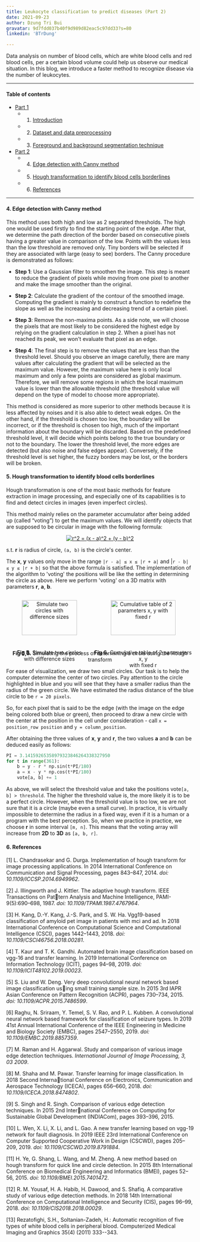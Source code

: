 ```yaml
---
title: Leukocyte classification to predict diseases (Part 2)
date: 2021-09-23
author: Dzung Tri Bui 
gravatar: 9d7fdd037b40f9d989d82eac5c97dd33?s=80 
linkedin: 'BTrDung'

---
```

Data analysis on number of blood cells, which are white blood cells and red blood cells, per a certain blood volume could help us observe our medical situation. In this blog, we introduce a faster method to recognize disease via the number of leukocytes.

---
#### Table of contents
- [Part 1](https://ngctnnnn.github.io/posts/computer-vision-for-leukocyte-prediction.html)
    - 1. [Introduction](https://ngctnnnn.github.io/posts/computer-vision-for-leukocyte-prediction.html#:~:text=1.%20Introduction)
    - 2. [Dataset and data preprocessing](https://ngctnnnn.github.io/posts/computer-vision-for-leukocyte-prediction.html#:~:text=2.%20Dataset%20and%20data%20preprocessing)
    - 3. [Foreground and background segmentation technique](https://ngctnnnn.github.io/posts/computer-vision-for-leukocyte-prediction.html#:~:text=3.%20Foreground%20and%20background%20segmentation%20technique)            
- [Part 2](https://ngctnnnn.github.io/posts/computer-vision-for-leukocyte-prediction-2.html)
    - 4. [Edge detection with Canny method](#:~:text=4.%20Edge%20detection%20with%20Canny%20method)
    - 5. [Hough transformation to identify blood cells borderlines](#:~:text=5.%20Hough%20transformation%20to%20identify%20blood%20cells%20borderlines)
    - 6. [References](#:~:text=6.%20References)
---

#### 4. Edge detection with Canny method

This method uses both high and low as 2 separated thresholds. The high one would be used firstly to find the starting point of the edge. After that, we determine the path direction of the border based on consecutive pixels having a greater value in comparison of the low. Points with the values less than the low threshold are removed only. Tiny borders will be selected if they are associated with large (easy to see) borders. The Canny procedure is demonstrated as follows:

- **Step 1**: Use a Gaussian filter to smoothen the image. This step is meant to reduce the gradient of pixels while moving from one pixel to another and make the image smoother than the original.

- **Step 2**: Calculate the gradient of the contour of the smoothed image. Computing the gradient is mainly to construct a function to redefine the slope as well as the increasing and decreasing trend of a certain pixel.

- **Step 3**: Remove the non-maxima points. As a side note, we will choose the pixels that are most likely to be considered the highest edge by relying on the gradient calculation in step 2. When a pixel has not reached its peak, we won't evaluate that pixel as an edge.

- **Step 4**: The final step is to remove the values that are less than the threshold level. Should you observe an image carefully, there are many values after calculating the gradient that will be selected as the maximum value. However, the maximum value here is only local maximum and only a few points are considered as global maximum. Therefore, we will remove some regions in which the local maximum value is lower than the allowable threshold (the threshold value will depend on the type of model to choose more appropriate).

This method is considered as more superior to other methods because it is less affected by noises and it is also able to detect weak edges. On the other hand, if the threshold is chosen too low, the boundary will be incorrect, or if the threshold is chosen too high, much of the important information about the boundary will be discarded. Based on the predefined threshold level, it will decide which points belong to the true boundary or not to the boundary. The lower the threshold level, the more edges are detected (but also noise and false edges appear). Conversely, if the threshold level is set higher, the fuzzy borders may be lost, or the borders will be broken.

#### 5. Hough transformation to identify blood cells borderlines    

Hough transformation is one of the most basic methods for feature extraction in image processing, and especially one of its capabilities is to find and detect circles in images (even imperfect circles).

This method mainly relies on the parameter accumulator after being added up (called “voting”) to get the maximum values. We will identify objects that are supposed to be circular in image with the following formula:

<p align="center">
<a href="https://www.codecogs.com/eqnedit.php?latex=\dpi{150}&space;r^2&space;=&space;(x&space;-&space;a)^2&space;&plus;&space;(y&space;-&space;b)^2" target="_blank"><img src="https://latex.codecogs.com/gif.latex?\dpi{150}&space;r^2&space;=&space;(x&space;-&space;a)^2&space;&plus;&space;(y&space;-&space;b)^2" title="r^2 = (x - a)^2 + (y - b)^2" /></a>
</p>

s.t. **r** is radius of circle, `(a, b)` is the circle's center.       

The **x**, **y** values only move in the range `|r - a| ≤ x ≤ |r + a|` and |`r - b| ≤ y ≤ |r + b|` so that the above formula is satisfied. The implementation of the algorithm to 'voting' the positions will be like the setting in determining the circle as above. Here we perform 'voting' on a 3D matrix with parameters **r**, **a**, **b**.

<div align='center' id='banner' style='display: flex; justify-content: space-between'>
  <div>
    <p align="center">
      <img width=80% src="/CircleHoughTransform1.png" alt="Simulate two circles with difference sizes">
      <div align ='center'>
        <figcaption>
        <b>Fig 5.</b>  
        Simulate two circles 
        </figcaption> 
        <figcaption>with difference sizes</figcaption>
      </div>
    </p>
  </div>
  <div>
    <p align="center">
      <img width=80% src="/CircleHoughTransform2.png" alt="Cumulative table of 2 parameters x, y with fixed r">
      <div align ='center'>
        <figcaption>
        <b>Fig 6.</b> Cumulative table of 2 parameters x, y
        </figcaption> 
        <figcaption> with fixed r</figcaption>
      </div>
    </p>
  </div>
</div>
<div align='center'>
<b>Fig 5,6.</b> Simulating the process of determining a circle using the Hough transform
</div>



For ease of visualization, we draw two small circles. Our task is to help the computer determine the center of two circles. Pay attention to the circle highlighted in blue and you will see that they have a smaller radius than the radius of the green circle. We have estimated the radius distance of the blue circle to be `r = 20 pixels`.     

So, for each pixel that is said to be the edge (with the image on the edge being colored both blue or green), then proceed to draw a new circle with the center at the position in the cell under consideration - call `x = position_row position` and `y = column_position`.    

After obtaining the three values of **x**, **y** and **r**, the two values **a** and **b** can be deduced easily as follows:

```python
PI = 3.14159265358979323846264338327950
for t in range(361): 
    b = y - r * np.sin(t*PI/180) 
    a = x - y * np.cos(t*PI/180) 
    vote[a, b] += 1 
```
As above, we will select the threshold value and take the positions vote`[a, b] > threshold`. The higher the threshold value is, the more likely it is to be a perfect circle. However, when the threshold value is too low, we are not sure that it is a circle (maybe even a small curve). In practice, it is virtually impossible to determine the radius in a fixed way, even if it is a human or a program with the best perception. So, when we practice in practice, we choose **r** in some interval `[m, n]`.
This means that the voting array will increase from **2D** to **3D** as `[a, b, r]`.

#### 6. References
[1] L. Chandrasekar and G. Durga. Implementation of hough transform for image processing applications. In 2014 International Conference on Communication and Signal Processing, pages 843–847, 2014. *doi: 10.1109/ICCSP.2014.6949962*.    

[2] J. Illingworth and J. Kittler. The adaptive hough transform. IEEE Transactions on Pattern Analysis and Machine Intelligence, PAMI-9(5):690–698, 1987. *doi: 10.1109/TPAMI.1987.4767964*.      

[3] H. Kang, D.-Y. Kang, J.-S. Park, and S. W. Ha. Vgg19-based classification of amyloid pet image in patients with mci and ad. In 2018 International Conference on Computational Science and Computational Intelligence (CSCI), pages 1442–1443, 2018. *doi: 10.1109/CSCI46756.2018.00281*.     

[4] T. Kaur and T. K. Gandhi. Automated brain image classification based on vgg-16 and transfer learning. In 2019 International Conference on Information Technology (ICIT), pages 94–98, 2019. *doi: 10.1109/ICIT48102.2019.00023*.    

[5] S. Liu and W. Deng. Very deep convolutional neural network based image classification using small training sample size. In 2015 3rd IAPR Asian Conference on Pattern Recognition (ACPR), pages 730–734, 2015. *doi: 10.1109/ACPR.2015.7486599*.      

[6] Raghu, N. Sriraam, Y. Temel, S. V. Rao, and P. L. Kubben. A convolutional neural network based framework for classification of seizure types. In 2019 41st Annual International Conference of the IEEE Engineering in Medicine and Biology Society (EMBC), pages 2547–2550, 2019. *doi: 10.1109/EMBC.2019.8857359*.      

[7] M. Raman and H. Aggarwal. Study and comparison of various image edge detection techniques. *International Journal of Image Processing, 3, 03 2009*.    

[8] M. Shaha and M. Pawar. Transfer learning for image classification. In 2018 Second International Conference on Electronics, Communication and Aerospace Technology (ICECA), pages 656–660, 2018. *doi: 10.1109/ICECA.2018.8474802*.      

[9] S. Singh and R. Singh. Comparison of various edge detection techniques. In 2015 2nd International Conference on Computing for Sustainable Global Development (INDIACom), pages 393–396, 2015.      

[10] L. Wen, X. Li, X. Li, and L. Gao. A new transfer learning based on vgg-19 network for fault diagnosis. In 2019 IEEE 23rd International Conference on Computer Supported Cooperative Work in Design (CSCWD), pages 205–209, 2019. *doi: 10.1109/CSCWD.2019.8791884*.     

[11] H. Ye, G. Shang, L. Wang, and M. Zheng. A new method based on hough transform for quick line and circle detection. In 2015 8th International Conference on Biomedical Engineering and Informatics (BMEI), pages 52–56, 2015. *doi: 10.1109/BMEI.2015.7401472*.         

[12] R. M. Yousaf, H. A. Habib, H. Dawood, and S. Shafiq. A comparative study of various edge detection methods. In 2018 14th International Conference on Computational Intelligence and Security (CIS), pages 96–99, 2018. *doi: 10.1109/CIS2018.2018.00029*.      

[13] Rezatofighi, S.H., Soltanian-Zadeh, H.: Automatic recognition of  five types of white blood cells in peripheral blood. Computerized Medical Imaging and Graphics 35(4) (2011) 333--343.    